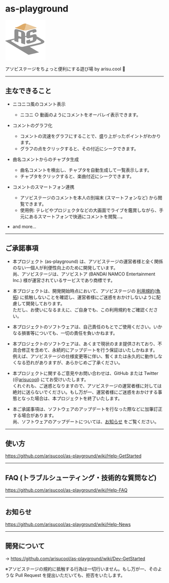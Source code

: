 # as-playground

<img src="https://raw.githubusercontent.com/arisucool/as-playground/master/src/assets/icon.png" alt="as-playground" width="128px" height="128px">

アソビステージをちょっと便利にする遊び場 by arisu.cool 🍓

---

## 主なできること

- ニコニコ風のコメント表示

  - ニコニ ○ 動画のようにコメントをオーバレイ表示できます。

- コメントのグラフ化

  - コメントの流速をグラフにすることで、盛り上がったポイントがわかります。
  - グラフの点をクリックすると、その付近にシークできます。

- 曲名コメントからのチャプタ生成

  - 曲名コメントを検出し、チャプタを自動生成して一覧表示します。
  - チャプタをクリックすると、楽曲付近にシークできます。

- コメントのスマートフォン連携

  - アソビステージのコメントを本人の別端末 (スマートフォンなど) から閲覧できます。
  - 使用例: テレビやプロジェクタなどの大画面でライブを鑑賞しながら、手元にあるスマートフォンで快適にコメントを閲覧...。

- and more...

---

## ご承諾事項 <a name="terms-of-agreements"></a>

- 本プロジェクト (as-playground) は、アソビステージの運営者様と全く関係のない一個人が利便性向上のために開発しています。<br>尚、アソビステージは、アソビストア (BANDAI NAMCO Entertainment Inc.) 様が運営されているサービスであり商標です。

- 本プロジェクトは、開発開始時点において、アソビステージの [利用規約](https://shop.asobistore.jp/guide/rule)([魚拓](https://megalodon.jp/2022-0125-0339-38/https://shop.asobistore.jp:443/guide/rule)) に抵触しないことを確認し、運営者様にご迷惑をおかけしないように配慮して開発しております。<br>ただし、お使いになるまえに、ご自身でも、この利用規約をご確認ください。

- 本プロジェクトのソフトウェアは、自己責任のもとでご使用ください。いかなる損害等についても、一切の責任を負いかねます。

- 本プロジェクトのソフトウェアは、あくまで現状のまま提供されており、不具合修正を含めて、永続的にアップデートを行う保証はいたしかねます。<br>例えば、アソビステージの仕様変更等に伴い、暫くまたは永久的に動作しなくなる恐れがありますが、あらかじめご了承ください。

- 本プロジェクトに関するご意見やお問い合わせは、GitHub または Twitter (＠[arisucool](https://twitter.com/arisucool)) にてお受けいたします。<br>くれぐれも、ご迷惑となりますので、アソビステージの運営者様に対しては絶対に送らないでください。もし万が一、運営者様にご迷惑をおかけする事態となった場合は、本プロジェクトを終了いたします。

- 本ご承諾事項は、ソフトウェアのアップデートを行なった際などに加筆訂正する場合があります。<br>尚、ソフトウェアのアップデートについては、[お知らせ](https://github.com/arisucool/as-playground/wiki/Help-News) をご覧ください。

---

## 使い方

https://github.com/arisucool/as-playground/wiki/Help-GetStarted

---

## FAQ (トラブルシューティング・技術的な質問など)

https://github.com/arisucool/as-playground/wiki/Help-FAQ

---

## お知らせ

https://github.com/arisucool/as-playground/wiki/Help-News

---

## 開発について

→ https://github.com/arisucool/as-playground/wiki/Dev-GetStarted

※アソビステージの規約に抵触する行為は一切行いません。もし万が一、そのような Pull Request を提出いただいても、拒否をいたします。
